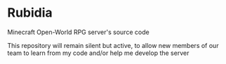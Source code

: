 # Rubidia
Minecraft Open-World RPG server's source code

This repository will remain silent but active, to allow new members of our team to learn from my code and/or help me develop the server
